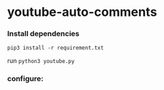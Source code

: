 # youtube-auto-comments


### Install dependencies
`pip3 install -r requirement.txt`

run `python3 youtube.py`

### configure:
